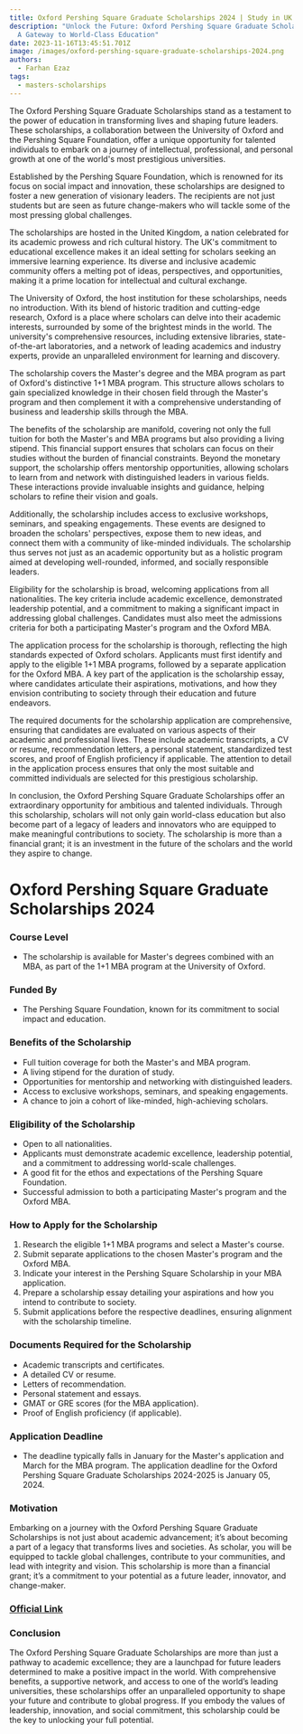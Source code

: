 ```yaml
---
title: Oxford Pershing Square Graduate Scholarships 2024 | Study in UK
description: "Unlock the Future: Oxford Pershing Square Graduate Scholarships -
  A Gateway to World-Class Education"
date: 2023-11-16T13:45:51.701Z
image: /images/oxford-pershing-square-graduate-scholarships-2024.png
authors:
  - Farhan Ezaz
tags:
  - masters-scholarships
---
```

The Oxford Pershing Square Graduate Scholarships stand as a testament to the power of education in transforming lives and shaping future leaders. These scholarships, a collaboration between the University of Oxford and the Pershing Square Foundation, offer a unique opportunity for talented individuals to embark on a journey of intellectual, professional, and personal growth at one of the world's most prestigious universities.

Established by the Pershing Square Foundation, which is renowned for its focus on social impact and innovation, these scholarships are designed to foster a new generation of visionary leaders. The recipients are not just students but are seen as future change-makers who will tackle some of the most pressing global challenges.

The scholarships are hosted in the United Kingdom, a nation celebrated for its academic prowess and rich cultural history. The UK's commitment to educational excellence makes it an ideal setting for scholars seeking an immersive learning experience. Its diverse and inclusive academic community offers a melting pot of ideas, perspectives, and opportunities, making it a prime location for intellectual and cultural exchange.

The University of Oxford, the host institution for these scholarships, needs no introduction. With its blend of historic tradition and cutting-edge research, Oxford is a place where scholars can delve into their academic interests, surrounded by some of the brightest minds in the world. The university's comprehensive resources, including extensive libraries, state-of-the-art laboratories, and a network of leading academics and industry experts, provide an unparalleled environment for learning and discovery.

The scholarship covers the Master's degree and the MBA program as part of Oxford's distinctive 1+1 MBA program. This structure allows scholars to gain specialized knowledge in their chosen field through the Master's program and then complement it with a comprehensive understanding of business and leadership skills through the MBA.

The benefits of the scholarship are manifold, covering not only the full tuition for both the Master's and MBA programs but also providing a living stipend. This financial support ensures that scholars can focus on their studies without the burden of financial constraints. Beyond the monetary support, the scholarship offers mentorship opportunities, allowing scholars to learn from and network with distinguished leaders in various fields. These interactions provide invaluable insights and guidance, helping scholars to refine their vision and goals.

Additionally, the scholarship includes access to exclusive workshops, seminars, and speaking engagements. These events are designed to broaden the scholars' perspectives, expose them to new ideas, and connect them with a community of like-minded individuals. The scholarship thus serves not just as an academic opportunity but as a holistic program aimed at developing well-rounded, informed, and socially responsible leaders.

Eligibility for the scholarship is broad, welcoming applications from all nationalities. The key criteria include academic excellence, demonstrated leadership potential, and a commitment to making a significant impact in addressing global challenges. Candidates must also meet the admissions criteria for both a participating Master's program and the Oxford MBA.

The application process for the scholarship is thorough, reflecting the high standards expected of Oxford scholars. Applicants must first identify and apply to the eligible 1+1 MBA programs, followed by a separate application for the Oxford MBA. A key part of the application is the scholarship essay, where candidates articulate their aspirations, motivations, and how they envision contributing to society through their education and future endeavors.

The required documents for the scholarship application are comprehensive, ensuring that candidates are evaluated on various aspects of their academic and professional lives. These include academic transcripts, a CV or resume, recommendation letters, a personal statement, standardized test scores, and proof of English proficiency if applicable. The attention to detail in the application process ensures that only the most suitable and committed individuals are selected for this prestigious scholarship.

In conclusion, the Oxford Pershing Square Graduate Scholarships offer an extraordinary opportunity for ambitious and talented individuals. Through this scholarship, scholars will not only gain world-class education but also become part of a legacy of leaders and innovators who are equipped to make meaningful contributions to society. The scholarship is more than a financial grant; it is an investment in the future of the scholars and the world they aspire to change.

# Oxford Pershing Square Graduate Scholarships 2024 

### **Course Level**

* The scholarship is available for Master's degrees combined with an MBA, as part of the 1+1 MBA program at the University of Oxford.

### **Funded By**

* The Pershing Square Foundation, known for its commitment to social impact and education.

### **Benefits of the Scholarship**

* Full tuition coverage for both the Master's and MBA program.
* A living stipend for the duration of study.
* Opportunities for mentorship and networking with distinguished leaders.
* Access to exclusive workshops, seminars, and speaking engagements.
* A chance to join a cohort of like-minded, high-achieving scholars.

### **Eligibility of the Scholarship**

* Open to all nationalities.
* Applicants must demonstrate academic excellence, leadership potential, and a commitment to addressing world-scale challenges.
* A good fit for the ethos and expectations of the Pershing Square Foundation.
* Successful admission to both a participating Master's program and the Oxford MBA.

### **How to Apply for the Scholarship**

1. Research the eligible 1+1 MBA programs and select a Master's course.
2. Submit separate applications to the chosen Master's program and the Oxford MBA.
3. Indicate your interest in the Pershing Square Scholarship in your MBA application.
4. Prepare a scholarship essay detailing your aspirations and how you intend to contribute to society.
5. Submit applications before the respective deadlines, ensuring alignment with the scholarship timeline.

### **Documents Required for the Scholarship**

* Academic transcripts and certificates.
* A detailed CV or resume.
* Letters of recommendation.
* Personal statement and essays.
* GMAT or GRE scores (for the MBA application).
* Proof of English proficiency (if applicable).

### **Application Deadline**

* The deadline typically falls in January for the Master's application and March for the MBA program. The application deadline for the Oxford Pershing Square Graduate Scholarships 2024-2025 is January 05, 2024.  

### **Motivation**

Embarking on a journey with the Oxford Pershing Square Graduate Scholarships is not just about academic advancement; it’s about becoming a part of a legacy that transforms lives and societies. As scholar, you will be equipped to tackle global challenges, contribute to your communities, and lead with integrity and vision. This scholarship is more than a financial grant; it’s a commitment to your potential as a future leader, innovator, and change-maker.

### [O﻿fficial Link](https://www.sbs.ox.ac.uk/oxford-experience/scholarships-and-funding/oxford-pershing-square-graduate-scholarships)

### **Conclusion**

The Oxford Pershing Square Graduate Scholarships are more than just a pathway to academic excellence; they are a launchpad for future leaders determined to make a positive impact in the world. With comprehensive benefits, a supportive network, and access to one of the world’s leading universities, these scholarships offer an unparalleled opportunity to shape your future and contribute to global progress. If you embody the values of leadership, innovation, and social commitment, this scholarship could be the key to unlocking your full potential.